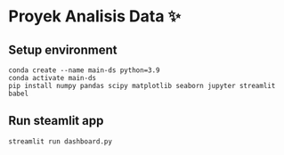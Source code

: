 # Proyek Analisis Data ✨

## Setup environment

```
conda create --name main-ds python=3.9
conda activate main-ds
pip install numpy pandas scipy matplotlib seaborn jupyter streamlit babel
```

## Run steamlit app

```
streamlit run dashboard.py
```
